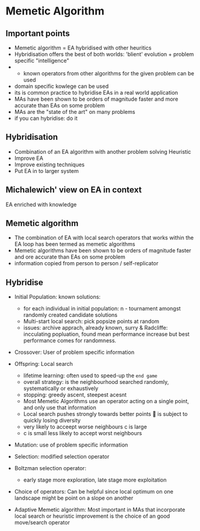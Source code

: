 # Memetic Algorithm 

## Important points
- Memetic algorithm = EA hybridised with other heuritics
- Hybridisation offers the best of both worlds: 'blient' evolution + problem specific "intelligence" 
- - known operators from other algorithms for the given problem can be used 
- domain specific kowlege can be used
- its is common practice to hybridise EAs in a real world application 
- MAs have been shown to be orders of magnitude faster and more accurate than EAs on some problem 
- MAs are the "state of the art" on many problems 
- if you can hybridise: do it



## Hybridisation
- Combination of an EA algorithm with another problem solving Heuristic 
- Improve EA 
- Improve existing techniques 
- Put EA in to larger system 
	
## Michalewich' view on EA in context 
EA enriched with knowledge 

## Memetic algorithm 
- The combination of EA with local search operators that works within the EA loop has been termed as memetic algorithms
- Memetic algorithms have been shown to be orders of magnitude faster and ore accurate than EAs on some problem 
- information copied from person to person / self-replicator 

## Hybridise
- Initial Population: known solutions: 
	- for each individual in initial population: n - tournament amongst randomly created candidate solutions
	- Multi-start local search: pick popsize points at random 
	- issues: archive apprach, already known, surry & Radcliffe: incculating popluation, found mean performance increase but best performance comes for randomness.  
- Crossover: User of problem specific information
- Offspring: Local search
	- lifetime learning: often used to speed-up the `end game` 
	- overall strategy: is the neighbourhood searched randomly, systematically or exhaustively
	- stopping: greedy ascent, steepest acesnt 
	- Most Memetic Algorithms use an operator acting on a single point, and only use that information
	- Local search pushes strongly towards better points  is subject to quickly losing diversity 
	- very likely to acceept worse neighbours c is large
	- c is small less likely to accept worst neighbours 


- Mutation: use of problem specific information 

- Selection: modified selection operator
- Boltzman selection operator: 
	- early stage more exploration, late stage more exploitation 
- Choice of operators: Can be helpful since local optimum on one landscape might be point on a slope on another
- Adaptive Memetic algorithm: Most important in MAs that incorporate local search or heuristic improvement is the choice of an good move/search operator

